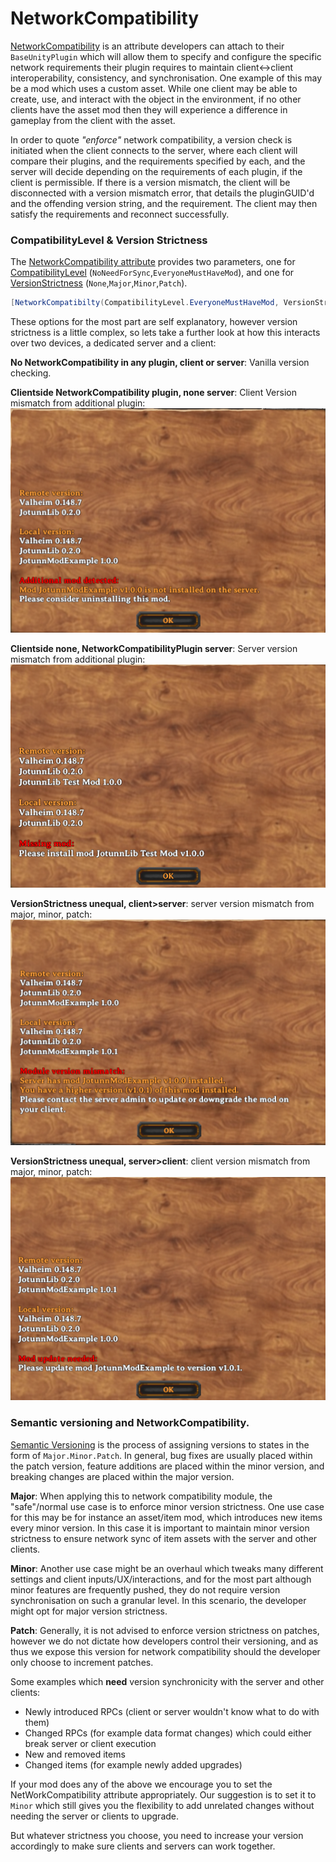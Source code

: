 # NetworkCompatibility

[NetworkCompatibility](xref:JotunnLib.Utils.NetworkCompatibiltyAttribute) is an attribute developers can attach to their `BaseUnityPlugin` which will allow them to specify and configure the specific network requirements their plugin requires to maintain client<->client interoperability, consistency, and synchronisation. One example of this may be a mod which uses a custom asset. While one client may be able to create, use, and interact with the object in the environment, if no other clients have the asset mod then they will experience a difference in gameplay from the client with the asset.

In order to quote *"enforce"* network compatibility, a version check is initiated when the client connects to the server, where each client will compare their plugins, and the requirements specified by each, and the server will decide depending on the requirements of each plugin, if the client is permissible. If there is a version mismatch, the client will be disconnected with a version mismatch error, that details the pluginGUID'd and the offending version string, and the requirement. The client may then satisfy the requirements and reconnect successfully.

### CompatibilityLevel & Version Strictness
The [NetworkCompatibility attribute](xref:JotunnLib.Utils.NetworkCompatibiltyAttribute) provides two parameters, one for [CompatibilityLevel](xref:JotunnLib.Utils.CompatibilityLevel) (`NoNeedForSync`,`EveryoneMustHaveMod`), and one for [VersionStrictness](xref:JotunnLib.Utils.VersionStrictness) (`None`,`Major`,`Minor`,`Patch`).

```cs
[NetworkCompatibilty(CompatibilityLevel.EveryoneMustHaveMod, VersionStrictness.Minor)]
```

These options for the most part are self explanatory, however version strictness is a little complex, so lets take a further look at how this interacts over two devices, a dedicated server and a client:

**No NetworkCompatibility in any plugin, client or server**: Vanilla version checking.

**Clientside NetworkCompatibility plugin, none server**: Client Version mismatch from additional plugin:<br>![NetworkCompatibilityClientHasAdditionalMod](../../images/utils/NetworkCompatClientsideAdditional.png)

**Clientside none, NetworkCompatibilityPlugin server**: Server version mismatch from additional plugin:<br>![Network Compat Client Missing Module](../../images/utils/NetworkCompatClientMissingModule.png)

**VersionStrictness unequal, client>server**: server version mismatch from major, minor, patch:<br>![File](../../images/utils/NetworkCompatClient-gr-Server.png)

**VersionStrictness unequal, server>client**: client version mismatch from major, minor, patch:<br>![Network Compat Server Gr Client](../../images/utils/NetworkCompatServer-gr-Client.png)

### Semantic versioning and NetworkCompatibility.

[Semantic Versioning](https://semver.org/) is the process of assigning versions to states in the form of `Major.Minor.Patch`. In general, bug fixes are usually placed within the patch version, feature additions are placed within the minor version, and breaking changes are placed within the major version.

**Major**:
When applying this to network compatibility module, the "safe"/normal use case is to enforce minor version strictness. One use case for this may be for instance an asset/item mod, which introduces new items every minor version. In this case it is important to maintain minor version strictness to ensure network sync of item assets with the server and other clients.

**Minor**:
Another use case might be an overhaul which tweaks many different settings and client inputs/UX/interactions, and for the most part although minor features are frequently pushed, they do not require version synchronisation on such a granular level. In this scenario, the developer might opt for major version strictness.

**Patch**:
Generally, it is not advised to enforce version strictness on patches, however we do not dictate how developers control their versioning, and as thus we expose this version for network compatibility should the developer only choose to increment patches.


Some examples which **need** version synchronicity with the server and other clients:

- Newly introduced RPCs (client or server wouldn't know what to do with them)
- Changed RPCs (for example data format changes) which could either break server or client execution
- New and removed items
- Changed items (for example newly added upgrades)

If your mod does any of the above we encourage you to set the NetWorkCompatibility attribute appropriately.
Our suggestion is to set it to `Minor` which still gives you the flexibility to add unrelated changes without needing the server or clients to upgrade.

But whatever strictness you choose, you need to increase your version accordingly to make sure clients and servers can work together.
